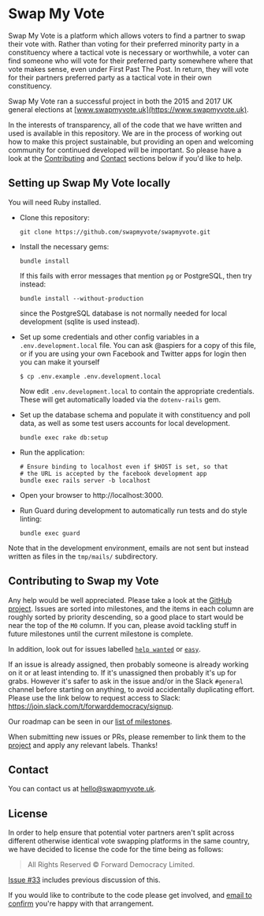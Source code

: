 # Swap My Vote

Swap My Vote is a platform which allows voters to find a partner to
swap their vote with.  Rather than voting for their preferred minority
party in a constituency where a tactical vote is necessary or
worthwhile, a voter can find someone who will vote for their preferred
party somewhere where that vote makes sense, even under First Past The
Post. In return, they will vote for their partners preferred party as
a tactical vote in their own constituency.

Swap My Vote ran a successful project in both the 2015 and 2017 UK
general elections at [www.swapmyvote.uk](https://www.swapmyvote.uk).

In the interests of transparency, all of the code that we have written
and used is available in this repository. We are in the process of
working out how to make this project sustainable, but providing an
open and welcoming community for continued developed will be
important. So please have a look at the
[Contributing](#contributing-to-swap-my-vote) and [Contact](#contact)
sections below if you'd like to help.

## Setting up Swap My Vote locally

You will need Ruby installed.

-   Clone this repository:

        git clone https://github.com/swapmyvote/swapmyvote.git

-   Install the necessary gems:

        bundle install

    If this fails with error messages that mention `pg` or PostgreSQL, then
    try instead:

        bundle install --without-production

    since the PostgreSQL database is not normally needed for local
    development (sqlite is used instead).

-   Set up some credentials and other config variables in a
    `.env.development.local` file.  You can ask @aspiers for a copy of
    this file, or if you are using your own Facebook and Twitter apps
    for login then you can make it yourself

        $ cp .env.example .env.development.local

    Now edit `.env.development.local` to contain the appropriate
    credentials.  These will get automatically loaded via the
    `dotenv-rails` gem.

-   Set up the database schema and populate it with constituency and
    poll data, as well as some test users accounts for local
    development.

        bundle exec rake db:setup

-   Run the application:

        # Ensure binding to localhost even if $HOST is set, so that
        # the URL is accepted by the facebook development app
        bundle exec rails server -b localhost

-   Open your browser to http://localhost:3000.

-   Run Guard during development to automatically run tests and do
    style linting:

        bundle exec guard

Note that in the development environment, emails are not sent but instead written
as files in the `tmp/mails/` subdirectory.

## Contributing to Swap my Vote

Any help would be well appreciated. Please take a look at the [GitHub
project](https://github.com/orgs/swapmyvote/projects/1).  Issues are
sorted into milestones, and the items in
each column are roughly sorted by priority descending, so a good place
to start would be near the top of the `M0` column.  If you can, please
avoid tackling stuff in future milestones until the current milestone
is complete.

In addition, look out for issues labelled [`help
wanted`](https://github.com/swapmyvote/swapmyvote/labels/help%20wanted)
or [`easy`](https://github.com/swapmyvote/swapmyvote/labels/easy).

If an issue is already assigned, then probably someone is already
working on it or at least intending to.  If it's unassigned then
probably it's up for grabs.  However it's safer to ask in the issue
and/or in the Slack `#general` channel before starting on anything, to
avoid accidentally duplicating effort.  
Please use the link below to request access to Slack:
https://join.slack.com/t/forwarddemocracy/signup.

Our roadmap can be seen in our [list of
 milestones](https://github.com/swapmyvote/swapmyvote/milestones?direction=asc&sort=due_date).

When submitting new issues or PRs, please remember to link them to the
[project](https://github.com/orgs/swapmyvote/projects/1) and apply any
relevant labels.  Thanks!

## Contact

You can contact us at hello@swapmyvote.uk.

## License

In order to help ensure that potential voter partners aren't split across different otherwise identical vote swapping platforms in the same country, we have decided to license the code for the time being as follows:

> All Rights Reserved © Forward Democracy Limited.

[Issue #33](https://github.com/swapmyvote/swapmyvote/issues/33)
includes previous discussion of this.

If you would like to contribute to the code please get involved, and [email to confirm](mailto:tom@forwarddemocracy.com?subject=IP%20rights%20in%20SwapMyVote&amp;body=Dear%20Tom%2C%20%0A%0AThis%20is%20to%20confirm%20that%20I%20am%20happy%20for%20any%20rights%20in%20my%20contributions%20to%20the%20SwapMyVote%20code%20to%20be%20assigned%20to%20Forward%20Democracy%20for%20the%20purposes%20of%20defending%20and%20promoting%20democracy.%0A%0ABest%20regards%2C%20%0A%0A) you're happy with that arrangement.
